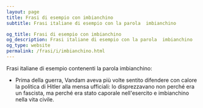 ```yaml
---
layout: page
title: Frasi di esempio con imbianchino 
subtitle: Frasi italiane di esempio con la parola  imbianchino

og_title: Frasi di esempio con imbianchino 
og_description: Frasi italiane di esempio con la parola  imbianchino
og_type: website
permalink: /frasi/i/imbianchino.html
---
```


Frasi italiane di esempio contenenti la parola imbianchino:


- Prima della guerra, Vandam aveva più volte sentito difendere con calore la politica di Hitler alla mensa ufficiali: lo disprezzavano non perché era un fascista, ma perché era stato caporale nell'esercito e imbianchino nella vita civile.

